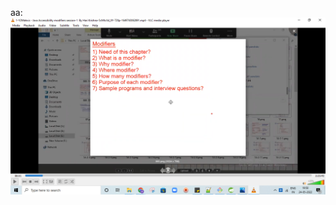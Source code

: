 

aa:
![alt text](https://github.com/Rockycta/corejava2/blob/master/HK_core_java/7_modifiers/1/aa.png)
